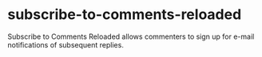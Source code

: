subscribe-to-comments-reloaded
==============================

Subscribe to Comments Reloaded allows commenters to sign up for e-mail notifications of subsequent replies.
